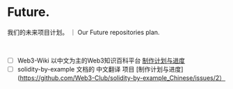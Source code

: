# Future.
我们的未来项目计划。  ｜  Our Future repositories plan.
 
 <br>
 
 - [ ]    Web3-Wiki   以中文为主的Web3知识百科平台   [制作计划与进度](https://github.com/Web3-Club/Web3wiki-Website/issues/7)
 - [ ]    solidity-by-example 文档的 中文翻译 项目  [制作计划与进度](https://github.com/Web3-Club/solidity-by-example_Chinese/issues/2）
